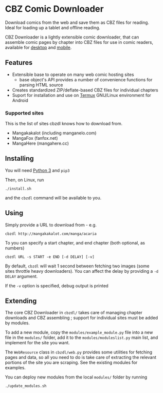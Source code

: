 # CBZ Comic Downloader

Download comics from the web and save them as CBZ files for reading. Ideal for loading up a tablet and offline reading.

CBZ Downloader is a lightly extensible comic downloader, that can assemble comic pages by chapter into CBZ files for use in comic readers, available for [desktop](https://lifehacker.com/5858906/five-best-desktop-comic-book-readers) and [mobile](https://thedroidguy.com/2018/01/5-best-comic-book-reader-apps-android-device-2018-1069923).

## Features

* Extensible base to operate on many web comic hosting sites
	* base object's API provides a number of convenience functions for parsing HTML source
* Creates standardized ZIP/deflate-based CBZ files for individual chapters
* Suport for installation and use on [Termux](https://termux.com/) GNU/Linux environment for Android

### Supported sites

This is the list of sites cbzdl knows how to download from.

* Mangakakalot (including manganelo.com)
* MangaFox (fanfox.net)
* MangaHere (mangahere.cc)

## Installing

You will need [Python 3](https://www.python.org/) and `pip3`

Then, on Linux, run

	./install.sh

and the `cbzdl` command will be available to you.

## Using

Simply provide a URL to download from - e.g.

	cbzdl http://mangakakalot.com/manga/acaria

To you can specify a start chapter, and end chapter (both optional, as numbers)

	cbzdl URL -s START -e END [-d DELAY] [-v]

By default, `cbzdl` will wait 1 second between fetching two images (some sites throttle heavy downloaders). You can affect the delay by providing a `-d DELAY` argument.

If the `-v` option is specified, debug output is printed

## Extending

The core CBZ Downloader in `cbzdl/` takes care of managing chapter downloads and CBZ assembling ; support for individual sites must be added by modules.

To add a new module, copy the `modules/example_module.py` file into a new file in the `modules/` folder, add it to the `modules/moduleslist.py` main list, and implement for the site you want.

The `WebResource` class in `cbzdl/web.py` provides some utilities for fetching pages and data, so all you need to do is take care of extracting the relevant portions of the site you are scraping. See the existing modules for examples.

You can deploy new modules from the local `modules/` folder by running

	./update_modules.sh
